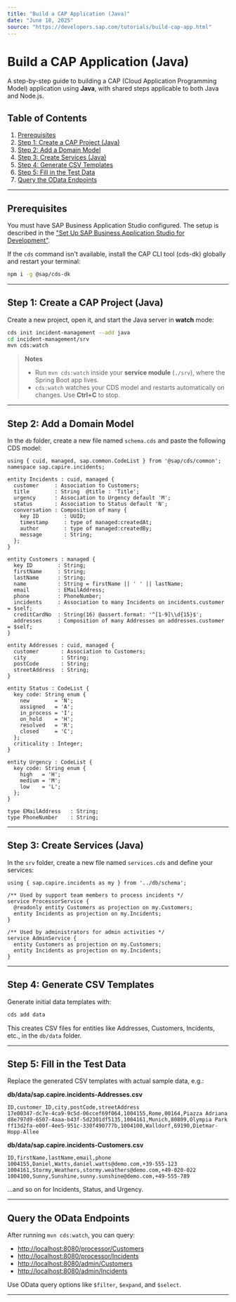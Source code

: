 ```yaml
---
title: "Build a CAP Application (Java)"
date: "June 18, 2025"
source: "https://developers.sap.com/tutorials/build-cap-app.html"
---
```


# Build a CAP Application (Java)

A step-by-step guide to building a CAP (Cloud Application Programming Model) application using **Java**, with shared steps applicable to both Java and Node.js.

## Table of Contents

1. [Prerequisites](#prerequisites)  
2. [Step 1: Create a CAP Project (Java)](#step-1-create-a-cap-project-java)  
3. [Step 2: Add a Domain Model](#step-2-add-a-domain-model)  
4. [Step 3: Create Services (Java)](#step-3-create-services-java)  
5. [Step 4: Generate CSV Templates](#step-4-generate-csv-templates)  
6. [Step 5: Fill in the Test Data](#step-5-fill-in-the-test-data)  
7. [Query the OData Endpoints](#query-the-odata-endpoints)  

---

## Prerequisites

You must have SAP Business Application Studio configured. The setup is described in the ["Set Up SAP Business Application Studio for Development"](https://developers.sap.com/tutorials/set-up-business-application-studio.html).

If the `cds` command isn't available, install the CAP CLI tool (cds-dk) globally and restart your terminal:

```bash
npm i -g @sap/cds-dk
```

---

## Step 1: Create a CAP Project (Java)

Create a new project, open it, and start the Java server in **watch** mode:

```bash
cds init incident-management --add java
cd incident-management/srv
mvn cds:watch
```

> **Notes**
> - Run `mvn cds:watch` inside your **service module** (`./srv`), where the Spring Boot app lives.  
> - `cds:watch` watches your CDS model and restarts automatically on changes. Use **Ctrl+C** to stop.

---

## Step 2: Add a Domain Model

In the `db` folder, create a new file named `schema.cds` and paste the following CDS model:

```cds
using { cuid, managed, sap.common.CodeList } from '@sap/cds/common';
namespace sap.capire.incidents;

entity Incidents : cuid, managed {
  customer     : Association to Customers;
  title        : String  @title : 'Title';
  urgency      : Association to Urgency default 'M';
  status       : Association to Status default 'N';
  conversation : Composition of many {
    key ID        : UUID;
    timestamp     : type of managed:createdAt;
    author        : type of managed:createdBy;
    message       : String;
  };
}

entity Customers : managed {
  key ID        : String;
  firstName     : String;
  lastName      : String;
  name          : String = firstName || ' ' || lastName;
  email         : EMailAddress;
  phone         : PhoneNumber;
  incidents     : Association to many Incidents on incidents.customer = $self;
  creditCardNo  : String(16) @assert.format: '^[1-9]\\d{15}$';
  addresses     : Composition of many Addresses on addresses.customer = $self;
}

entity Addresses : cuid, managed {
  customer       : Association to Customers;
  city           : String;
  postCode       : String;
  streetAddress  : String;
}

entity Status : CodeList {
  key code: String enum {
    new        = 'N';
    assigned   = 'A';
    in_process = 'I';
    on_hold    = 'H';
    resolved   = 'R';
    closed     = 'C';
  };
  criticality : Integer;
}

entity Urgency : CodeList {
  key code: String enum {
    high   = 'H';
    medium = 'M';
    low    = 'L';
  };
}

type EMailAddress   : String;
type PhoneNumber    : String;
```

---

## Step 3: Create Services (Java)

In the `srv` folder, create a new file named `services.cds` and define your services:

```cds
using { sap.capire.incidents as my } from '../db/schema';

/** Used by support team members to process incidents */
service ProcessorService {
  @readonly entity Customers as projection on my.Customers;
  entity Incidents as projection on my.Incidents;
}

/** Used by administrators for admin activities */
service AdminService {
  entity Customers as projection on my.Customers;
  entity Incidents as projection on my.Incidents;
}
```

---

## Step 4: Generate CSV Templates

Generate initial data templates with:

```bash
cds add data
```

This creates CSV files for entities like Addresses, Customers, Incidents, etc., in the `db/data` folder.

---

## Step 5: Fill in the Test Data

Replace the generated CSV templates with actual sample data, e.g.:

**db/data/sap.capire.incidents-Addresses.csv**

```
ID,customer_ID,city,postCode,streetAddress
17e00347-dc7e-4ca9-9c5d-06ccef69f064,1004155,Rome,00164,Piazza Adriana
d8e797d9-6507-4aaa-b43f-5d2301df5135,1004161,Munich,80809,Olympia Park
ff13d2fa-e00f-4ee5-951c-330f490777b,1004100,Walldorf,69190,Dietmar-Hopp-Allee
```

**db/data/sap.capire.incidents-Customers.csv**

```
ID,firstName,lastName,email,phone
1004155,Daniel,Watts,daniel.watts@demo.com,+39-555-123
1004161,Stormy,Weathers,stormy.weathers@demo.com,+49-020-022
1004100,Sunny,Sunshine,sunny.sunshine@demo.com,+49-555-789
```

…and so on for Incidents, Status, and Urgency.

---

## Query the OData Endpoints

After running `mvn cds:watch`, you can query:

- [http://localhost:8080/processor/Customers](http://localhost:8080/processor/Customers)  
- [http://localhost:8080/processor/Incidents](http://localhost:8080/processor/Incidents)  
- [http://localhost:8080/admin/Customers](http://localhost:8080/admin/Customers)  
- [http://localhost:8080/admin/Incidents](http://localhost:8080/admin/Incidents)  

Use OData query options like `$filter`, `$expand`, and `$select`.  

---
